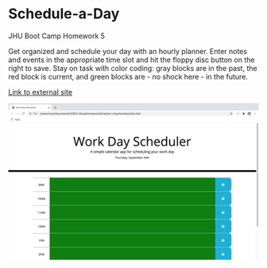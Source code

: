 # Schedule-a-Day
JHU Boot Camp Homework 5

Get organized and schedule your day with an hourly planner. Enter notes and events in the appropriate time slot and hit the floppy disc button on the right to save. Stay on task with color coding: gray blocks are in the past, the red block is current,  and green blocks are - no shock here - in the future.


[Link to external site](https://pindellk.github.io/Schedule-a-Day/)


![Image](./schedule.png)

